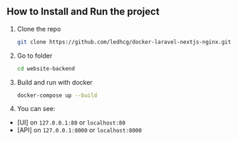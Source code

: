 ## How to Install and Run the project

1. Clone the repo
   ```sh
   git clone https://github.com/ledhcg/docker-laravel-nextjs-nginx.git
   ```
2. Go to folder
   ```sh
   cd website-backend
   ```
3. Build and run with docker
   ```sh
   docker-compose up --build
   ```
4. You can see:

- [UI] on `127.0.0.1:80` or `localhost:80`
- [API] on `127.0.0.1:8000` or `localhost:8000`

